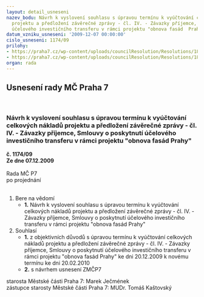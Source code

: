 ```yaml
---
layout: detail_usneseni
nazev_bodu: Návrh k vyslovení souhlasu s úpravou termínu k vyúčtování celkových nákladů
  projektu a předložení závěrečné zprávy - čl. IV. - Závazky příjemce, Smlouvy o poskytnutí
  účelového investičního transferu v rámci projektu "obnova fasád  Prahy"
datum_vzniku_usneseni: '2009-12-07 00:00:00'
cislo_usneseni: 1174/09
prilohy:
- https://praha7.cz/wp-content/uploads/councilResolution/Resolutions/18240/61-0210z.doc
- https://praha7.cz/wp-content/uploads/councilResolution/Resolutions/18240/61-prodlouzeniterminuz.doc
organ: rada
---
```

<div id="ucUsn_pList" class="usn">
	<span><h2>Usnesení rady MČ Praha 7 </h2>
<br></span><div class="standBody">
<span><h3>Návrh k vyslovení souhlasu s úpravou termínu k vyúčtování celkových nákladů projektu a předložení závěrečné zprávy - čl. IV. - Závazky příjemce, Smlouvy o poskytnutí účelového investičního transferu v rámci projektu "obnova fasád  Prahy"</h3></span><div class="center">
		<strong>č. 1174/09</strong><br>
	</div>
<div class="center">
		<strong>Ze dne 07.12.2009</strong><br><br>
	</div>Rada MČ P7<br> po projednání<br><br><ol>
<li>Bere na vědomí<ul><li>
<strong>1.</strong> Návrh k vyslovení souhlasu s úpravou termínu k vyúčtování celkových nákladů projektu a předložení závěrečné zprávy - čl. IV. - Závazky příjemce, Smlouvy o poskytnutí účelového investičního transferu v rámci projektu "obnova fasád  Prahy"</li></ul>
</li>
<li>Souhlasí<ul>
<li>
<strong>1.</strong> z objektivních důvodů s úpravou termínu k vyúčtování celkových nákladů projektu a předložení závěrečné zprávy - čl. IV. - Závazky příjemce, Smlouvy o poskytnutí účelového investičního transferu v rámci projektu "obnova fasád  Prahy"  ke dni 20.12.2009 k novému termínu ke dni 20.02.2010 </li>
<li>
<strong>2.</strong> s návrhem usnesení ZMČP7</li>
</ul>
</li>
</ol>starosta Městské části Praha 7: Marek Ječmének<br>zástupce starosty Městské části Praha 7: MUDr. Tomáš Kaštovský 
</div>
</div>